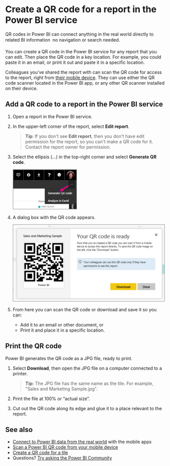 <properties
   pageTitle="Create a QR code for a report in Power BI"
   description="QR codes in Power BI can connect anything in the real world directly to related BI information in the Power BI mobile app, no search needed."
   services="powerbi"
   documentationCenter=""
   authors="maggiesMSFT"
   manager="erikre"
   backup=""
   editor=""
   tags=""
   qualityFocus="no"
   qualityDate=""/>

<tags
   ms.service="powerbi"
   ms.devlang="NA"
   ms.topic="article"
   ms.tgt_pltfrm="NA"
   ms.workload="powerbi"
   ms.date="01/12/2017"
   ms.author="maggies"/>

# Create a QR code for a report in the Power BI service

QR codes in Power BI can connect anything in the real world directly to related BI information &#151; no navigation or search needed.

You can create a QR code in the Power BI service for any report that you can edit. Then place the QR code in a key location. For example, you could paste it in an email, or print it out and paste it in a specific location. 

Colleagues you've shared the report with can scan the QR code for access to the report, right from [their mobile device](powerbi-mobile-qr-code-for-tile.md). They can use either the QR code scanner located in the Power BI app, or any other QR scanner installed on their device.

## Add a QR code to a report in the Power BI service

1. Open a report in the Power BI service.

2. In the upper-left corner of the report, select **Edit report**. 

    >**Tip**: If you don't see **Edit report**, then you don't have edit permission for the report, so you can't make a QR code for it. Contact the report owner for permission.

2. Select the ellipsis (...) in the top-right corner and select **Generate QR code**. 

    ![](media/powerbi-service-qr-code-for-report/power-bi-service-report-qr-menu.png)

3. A dialog box with the QR code appears. 

    ![](media/powerbi-service-qr-code-for-report/powerbi_report_qrcode.png)

4. From here you can scan the QR code or download and save it so you can: 

     - Add it to an email or other document, or 
     - Print it and place it in a specific location. 

## Print the QR code

Power BI generates the QR code as a JPG file, ready to print. 

1. Select **Download**, then open the JPG file on a computer connected to a printer.  

    >**Tip:** The JPG file has the same name as the tile. For example, "Sales and Marketing Sample.jpg".

2. Print the file at 100% or “actual size”.  

3. Cut out the QR code along its edge and glue it to a place relevant to the report. 


## See also

-  [Connect to Power BI data from the real world](powerbi-mobile-data-in-real-world-context.md) with the mobile apps
-  [Scan a Power BI QR code from your mobile device](powerbi-mobile-qr-code-for-tile.md)
-  [Create a QR code for a tile](powerbi-service-qr-code-for-tile.md)
- Questions? [Try asking the Power BI Community](http://community.powerbi.com/)
